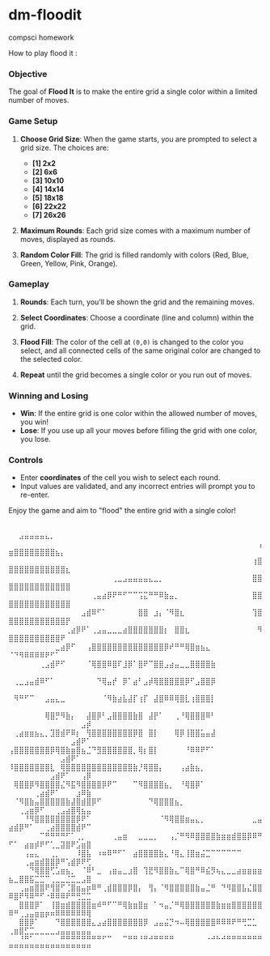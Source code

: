 # dm-floodit
 compsci homework
 
 
 
 
How to play flood it :

### Objective
The goal of **Flood It** is to make the entire grid a single color within a limited number of moves.

### Game Setup
1. **Choose Grid Size**: When the game starts, you are prompted to select a grid size. The choices are:
   - **[1] 2x2**
   - **[2] 6x6**
   - **[3] 10x10**
   - **[4] 14x14**
   - **[5] 18x18**
   - **[6] 22x22**
   - **[7] 26x26**

2. **Maximum Rounds**: Each grid size comes with a maximum number of moves, displayed as rounds.

3. **Random Color Fill**: The grid is filled randomly with colors (Red, Blue, Green, Yellow, Pink, Orange).

### Gameplay
1. **Rounds**: Each turn, you’ll be shown the grid and the remaining moves.
2. **Select Coordinates**: Choose a coordinate (line and column) within the grid.
3. **Flood Fill**: The color of the cell at `(0,0)` is changed to the color you select, and all connected cells of the same original color are changed to the selected color.

4. **Repeat** until the grid becomes a single color or you run out of moves.

### Winning and Losing
- **Win**: If the entire grid is one color within the allowed number of moves, you win!
- **Lose**: If you use up all your moves before filling the grid with one color, you lose.

### Controls
- Enter **coordinates** of the cell you wish to select each round.
- Input values are validated, and any incorrect entries will prompt you to re-enter.

Enjoy the game and aim to "flood" the entire grid with a single color!





⠀⠀⠀⠀⠀⠀⠀⠀⠀⠀⠀⠀⠀⠀⠀⠀⠀⠀⠀⠀⠀⠀⠀⠀⠀⠀⠀⠀⠀⠀⠀⠀⠀⠀⠀⠀⠀⠀⠀⠀⠀⠀⠀⠀⠀⠀⠀⠀⠀⠀⠀⣠⣤⣤⣤⣤⣄⡀⠀⠀⠀⠀⠀⠀⠀
⠀⠀⠀⠀⠀⠀⠀⠀⠀⠀⠀⠀⠀⠀⠀⠀⠀⠀⠀⠀⠀⠀⠀⠀⠀⠀⠀⠀⠀⠀⠀⠀⠀⠀⠀⠀⠀⠀⠀⠀⠀⠀⠀⠀⠀⠀⠀⠀⢠⣶⣿⣿⣿⣿⣿⣿⣿⣿⣦⡄⠀⠀⠀⠀⠀
⠀⠀⠀⠀⠀⠀⠀⠀⠀⠀⠀⠀⠀⠀⠀⠀⠀⠀⠀⠀⠀⠀⠀⠀⠀⠀⠀⠀⠀⠀⠀⠀⠀⠀⠀⠀⠀⠀⠀⠀⠀⠀⠀⠀⠀⠀⠀⢰⣿⣿⣿⣿⣿⣿⣿⣿⣿⣿⣿⣿⣆⠀⠀⠀⠀
⠀⠀⠀⠀⠀⠀⠀⠀⠀⠀⠀⠀⠀⠀⠀⠀⠀⠀⠀⠀⢀⣀⣠⣤⣤⣤⣤⣄⣀⡀⠀⠀⠀⠀⠀⠀⠀⠀⠀⠀⠀⠀⠀⠀⠀⠀⠀⣿⣿⣿⣿⣿⣿⣿⣿⣿⣿⣿⣿⣿⣿⠀⠀⠀⠀
⠀⠀⠀⠀⠀⠀⠀⠀⠀⠀⠀⠀⠀⠀⠀⠀⢀⣤⣴⡿⠟⠛⠋⠉⠉⢩⣍⠛⠛⠿⣷⣤⡀⠀⠀⠀⠀⠀⠀⠀⠀⠀⠀⠀⠀⠀⠀⣿⣿⣿⣿⣿⣿⣿⣿⣿⣿⣿⣿⣿⣿⠀⠀⠀⠀
⠀⠀⠀⠀⠀⠀⠀⠀⠀⠀⠀⠀⠀⠀⣠⣾⠿⠋⠁⠀⠀⠀⠀⠀⠀⣿⣿⠀⣰⡄⠈⠻⣿⣆⠀⠀⠀⠀⠀⠀⠀⠀⠀⠀⠀⠀⠀⢹⣿⣿⣿⣿⣿⣿⣿⣿⣿⣿⣿⣿⡟⠀⠀⠀⠀
⠀⠀⠀⠀⠀⠀⠀⠀⠀⠀⠀⢀⣴⡿⠟⠁⢀⣠⣤⣀⣀⣀⣴⣿⣿⣿⣿⣿⣿⣿⡆⠀⣿⣿⣆⠀⠀⠀⠀⠀⠀⠀⠀⠀⠀⠀⠀⠀⠻⣿⣿⣿⣿⣿⣿⣿⣿⣿⣿⠟⠀⠀⠀⠀⠀
⠀⠀⠀⠀⠀⠀⠀⠀⠀⣀⣴⡿⠋⠀⠀⢠⣿⣿⣿⣿⣿⣿⣿⣿⣿⣿⣿⣿⣿⣿⡿⠞⠛⠛⢿⣿⣶⣦⣄⠀⠀⠀⠀⠀⠀⠀⠀⠀⠀⠈⠙⠻⠿⠿⠿⠿⠟⠋⠁⠀⠀⠀⠀⠀⠀
⠀⠀⠀⠀⠀⠀⢀⣠⣾⠟⠋⠀⠀⠀⠀⠈⢿⣿⣿⠿⣿⠏⣸⡿⠁⣿⠟⠉⣿⣿⣠⣴⣤⣀⣀⣿⣿⣿⣿⣷⠀⠀⠀⠀⠀⠀⠀⠀⠀⠀⠀⠀⠀⠀⠀⠀⠀⠀⠀⠀⠀⠀⠀⠀⠀
⠀⢀⣀⣠⣤⣾⠿⠋⠁⠀⠀⠀⠀⠀⠀⠀⠀⠙⢿⣤⡞⠀⡿⠁⣴⠃⣠⡾⢿⣿⣿⣿⣿⣿⡿⠋⣠⣿⣿⡿⠀⠀⠀⠀⠀⠀⠀⠀⠀⠀⠀⠀⠀⠀⠀⠀⠀⠀⠀⠀⠀⠀⠀⠀⠀
⠀⠻⠛⠋⠉⠀⠀⣠⣤⣄⣀⠀⠀⠀⠀⠀⠀⠀⠈⠻⣷⣴⣧⣼⡏⢰⡏⠀⣼⣿⠿⠿⢿⣿⣇⢰⣿⣿⣿⡇⠀⠀⠀⠀⠀⠀⠀⠀⠀⠀⠀⠀⠀⠀⠀⠀⠀⠀⠀⠀⠀⠀⠀⠀⠀
⠀⠀⠀⠀⠀⠀⠀⢿⣿⡛⠻⣷⡄⠀⠀⣼⣿⡿⠃⣠⣿⣿⣿⣿⣷⣿⠀⣼⡟⠁⠀⠀⢀⠘⢿⣿⣿⣿⠿⠃⠀⠀⠀⠀⠀⠀⠀⠀⠀⠀⠀⠀⠀⠀⠀⠀⠀⠀⠀⠀⠀⠀⠀⣠⡾
⠀⢀⣴⣶⣶⣦⣄⡀⣹⣿⣾⠟⠿⡆⠀⢻⣿⣿⣿⣿⣿⣿⣿⣿⡿⣿⠀⣿⡇⠀⠀⠀⢿⡿⢸⣿⣿⣥⣤⣼⠀⠀⠀⠀⠀⠀⠀⠀⠀⠀⠀⠀⠀⠀⠀⠀⠀⠀⠀⠀⠀⣠⣾⠟⠁
⢠⣿⣿⣿⣿⣿⣿⣿⡿⢿⣿⣷⣶⣿⣦⣈⠙⣻⣿⣿⣿⣿⣿⣿⡀⢿⡆⣿⡇⠀⠀⠀⠀⠀⠘⠿⠿⠟⠋⠁⠀⠀⠀⠀⠀⠀⠀⠀⠀⠀⠀⠀⠀⠀⠀⠀⠀⠀⠀⣠⣾⠟⠁⠀⠀
⠸⣿⣿⣿⣿⣿⣿⣿⣇⠀⢿⣿⣿⣿⣿⣿⣿⣿⣿⣿⣿⣿⣿⣿⣷⡘⢿⣿⣿⡄⠀⠀⠀⢠⣴⣷⣦⡀⠀⠀⠀⠀⠀⠀⠀⠀⠀⠀⠀⠀⠀⠀⠀⠀⠀⠀⠀⣠⣾⠟⠁⠀⠀⢠⡿
⠀⢿⣿⣿⡿⠻⣿⣿⣿⣿⣌⠻⣯⠻⣿⣿⣿⣿⡿⠟⠉⠀⠀⠀⠉⠻⣿⣿⣿⣿⣦⡀⠀⠘⢿⣿⡿⠁⠀⠀⠀⠀⠀⠀⠀⠀⠀⠀⠀⠀⠀⠀⠀⠀⢀⣴⣾⠟⠁⠀⠀⠀⣰⠿⣷
⠀⠈⠻⣿⣷⣤⣿⣿⣿⣿⣿⣷⣼⣿⣾⣿⡿⠋⠀⠀⠀⠀⠀⠀⠀⠀⠀⠙⢿⣿⣿⣿⣦⡀⠀⠀⠀⠀⠀⠀⠀⠀⠀⠀⠀⠀⠀⠀⠀⠀⠀⢀⣠⣶⡿⠋⠀⠀⢀⣠⣴⣿⢿⣦⣤
⠀⠀⠀⠘⠻⣿⣿⣿⣿⣿⣿⣿⣿⡿⠟⠁⠀⠀⠀⠀⠀⠀⠀⠀⠀⠀⠀⠀⠀⠈⠻⢿⣿⣿⣶⣤⣄⡀⠀⠀⠀⠀⠀⠀⠀⠀⠀⣀⣤⣴⣾⡿⠛⠁⠀⠀⢀⣴⣿⣿⣿⣿⣾⠟⠉
⠀⠀⠀⠀⠀⠀⠉⠛⠛⠛⠛⠋⠁⢀⡀⠀⠀⠀⠀⠀⢀⣤⣶⠀⠀⣀⣀⣀⡀⠀⠀⢠⡈⠛⠻⠿⣿⣿⣿⣿⣷⣶⣶⣾⣿⣿⡿⠿⠛⠋⠁⠀⣴⣶⡾⠟⠋⢁⣀⣽⣿⠟⣡⣶⣿
⠀⠀⠀⢠⣤⣄⠀⠀⢀⡀⠀⠀⠀⠸⣿⣧⠀⠰⠶⠿⠛⠋⠁⠀⣴⣿⣿⣿⣿⣷⣄⠘⢿⣄⢸⣿⣶⣬⣉⠉⠉⠉⠉⠉⠉⠀⠀⠀⠀⠀⠀⠀⢀⣤⣶⣾⣿⣿⡿⠛⢡⣾⡿⠟⢋
⠀⠀⠀⠀⠙⢿⣿⣿⢋⣡⣶⣦⡀⠀⠈⠿⠃⣀⠀⢠⣶⣤⣀⣰⣿⠀⢹⣟⠻⣿⣿⣷⣄⠉⢿⣿⠛⠿⣮⡻⢦⣄⣀⣀⣴⣶⣶⣶⣶⣦⣀⣿⣿⣯⣉⣉⠉⢀⣀⣀⣈⣉⣀⣠⣿
⠀⠀⢀⣤⣶⣿⣿⠟⢻⣿⠋⢈⣿⣶⣤⡶⠿⠛⢀⣾⣿⣿⣿⡿⣿⡄⠀⢻⡄⠈⠻⣿⣿⣿⣿⣿⣷⣤⣈⠛⠀⠙⠻⣿⣿⣧⣌⣿⣿⠿⣿⠟⠻⠿⠛⠋⠐⠿⠿⠿⠟⠛⢛⣉⣉
⠀⠀⣿⣿⣿⡿⠁⠀⢸⣿⣶⣾⣿⣿⣿⣿⣶⠾⠛⠋⠉⠛⢿⣷⣶⣿⣶⠀⠁⠲⣤⡈⠛⢿⣿⣿⣿⣿⣿⣿⣷⣶⣶⣿⣿⣿⣿⣿⣿⠿⠛⢀⣠⣤⣶⣶⡶⠶⠿⠿⠿⠿⠿⠿⢿
⠀⠀⣿⣿⡿⠁⠀⠀⠀⠙⣿⣿⣿⣿⣿⣿⣄⣠⣴⣿⣿⣿⣿⣿⣿⣿⡿⠀⣠⣤⣬⡙⠲⠤⢿⣿⣿⣿⣿⣿⠿⠿⠿⠟⠛⢛⣉⣁⠀⢀⣶⣿⣋⣉⣀⣀⣀⣀⣠⣤⣤⣤⣤⣤⣤
⠀⠀⠘⠛⠁⠀⠀⠀⠀⠀⠛⠛⠛⠛⠛⠛⠛⠛⠋⠉⠀⠀⠉⠛⠛⠘⠛⠚⠛⠛⠛⠛⠀⠀⠀⠀⠀⠀⠐⠚⠓⠚⠛⠛⠛⠛⠛⠛⠛⠛⠛⠛⠛⠛⠛⠛⠛⠛⠛⠛⠛⠛⠛⠛⠛
